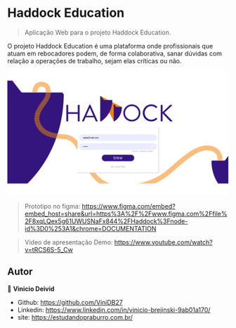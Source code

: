 
# Haddock Education
> Aplicação Web para o projeto Haddock Education.

O projeto Haddock Education é uma plataforma onde profissionais que atuam em rebocadores podem, de forma colaborativa, sanar dúvidas com relação a operações de trabalho, sejam elas críticas ou não.

![](./src/assets/img/banner.png)



> Prototipo no figma: https://www.figma.com/embed?embed_host=share&url=https%3A%2F%2Fwww.figma.com%2Ffile%2F8xqLQex5g61UWUSNaFx844%2FHaddock%3Fnode-id%3D0%253A1&chrome=DOCUMENTATION

> Video de apresentação Demo: https://www.youtube.com/watch?v=tRCS6S-5_Cw

## Autor
👤 **Vinicio Deivid**

- Github: https://github.com/ViniDB27
- Linkedin: https://www.linkedin.com/in/vinicio-brejinski-9ab01a170/
- site: https://estudandopraburro.com.br/